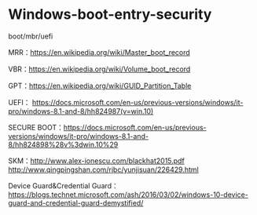 # Windows-boot-entry-security
boot/mbr/uefi

MRR：https://en.wikipedia.org/wiki/Master_boot_record

VBR：https://en.wikipedia.org/wiki/Volume_boot_record

GPT：https://en.wikipedia.org/wiki/GUID_Partition_Table

UEFI： https://docs.microsoft.com/en-us/previous-versions/windows/it-pro/windows-8.1-and-8/hh824987(v=win.10)

SECURE BOOT：https://docs.microsoft.com/en-us/previous-versions/windows/it-pro/windows-8.1-and-8/hh824898%28v%3dwin.10%29

SKM：http://www.alex-ionescu.com/blackhat2015.pdf
     http://www.qingpingshan.com/rjbc/yunjisuan/226429.html

Device Guard&Credential Guard：https://blogs.technet.microsoft.com/ash/2016/03/02/windows-10-device-guard-and-credential-guard-demystified/
